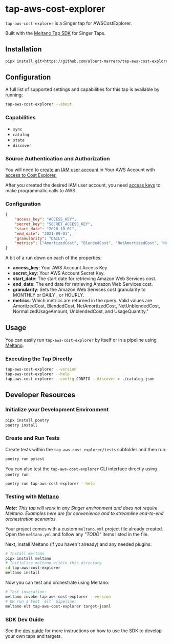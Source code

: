 # tap-aws-cost-explorer

`tap-aws-cost-explorer` is a Singer tap for AWSCostExplorer.

Built with the [Meltano Tap SDK](https://sdk.meltano.com) for Singer Taps.

## Installation

```bash
pipx install git+https://github.com/albert-marrero/tap-aws-cost-explorer
```

## Configuration
A full list of supported settings and capabilities for this
tap is available by running:

```bash
tap-aws-cost-explorer --about
```

### Capabilities

* `sync`
* `catalog`
* `state`
* `discover`

### Source Authentication and Authorization

You will need to [create an IAM user account](https://docs.aws.amazon.com/IAM/latest/UserGuide/id_users_create.html) in Your AWS Account with [access to Cost Explorer.](https://docs.aws.amazon.com/awsaccountbilling/latest/aboutv2/ce-access.html#ce-iam-users)

After you created the desired IAM user account, you need [access keys](https://docs.aws.amazon.com/general/latest/gr/aws-sec-cred-types.html#access-keys-and-secret-access-keys) to make programmatic calls to AWS.

### Configuration
```json
{
    "access_key": "ACCESS_KEY",
    "secret_key": "SECRET_ACCESS_KEY",
    "start_date": "2020-10-01",
    "end_date": "2021-09-01",
    "granularity": "DAILY",
    "metrics": ["AmortizedCost", "BlendedCost", "NetAmortizedCost", "NetUnblendedCost", "NormalizedUsageAmount", "UnblendedCost", "UsageQuantity"]
}
```
A bit of a run down on each of the properties:
- **access_key**: Your AWS Account Access Key.
- **secret_key**: Your AWS Account Secret Key.
- **start_date**: The start date for retrieving Amazon Web Services cost.
- **end_date**: The end date for retrieving Amazon Web Services cost.
- **granularity**: Sets the Amazon Web Services cost granularity to MONTHLY or DAILY , or HOURLY.
- **metrics**: Which metrics are returned in the query. Valid values are AmortizedCost, BlendedCost, NetAmortizedCost, NetUnblendedCost, NormalizedUsageAmount, UnblendedCost, and UsageQuantity."

## Usage

You can easily run `tap-aws-cost-explorer` by itself or in a pipeline using [Meltano](https://meltano.com/).

### Executing the Tap Directly

```bash
tap-aws-cost-explorer --version
tap-aws-cost-explorer --help
tap-aws-cost-explorer --config CONFIG --discover > ./catalog.json
```

## Developer Resources

### Initialize your Development Environment

```bash
pipx install poetry
poetry install
```

### Create and Run Tests

Create tests within the `tap_aws_cost_explorer/tests` subfolder and
  then run:

```bash
poetry run pytest
```

You can also test the `tap-aws-cost-explorer` CLI interface directly using `poetry run`:

```bash
poetry run tap-aws-cost-explorer --help
```

### Testing with [Meltano](https://www.meltano.com)

_**Note:** This tap will work in any Singer environment and does not require Meltano.
Examples here are for convenience and to streamline end-to-end orchestration scenarios._

Your project comes with a custom `meltano.yml` project file already created. Open the `meltano.yml` and follow any _"TODO"_ items listed in
the file.

Next, install Meltano (if you haven't already) and any needed plugins:

```bash
# Install meltano
pipx install meltano
# Initialize meltano within this directory
cd tap-aws-cost-explorer
meltano install
```

Now you can test and orchestrate using Meltano:

```bash
# Test invocation:
meltano invoke tap-aws-cost-explorer --version
# OR run a test `elt` pipeline:
meltano elt tap-aws-cost-explorer target-jsonl
```

### SDK Dev Guide

See the [dev guide](https://sdk.meltano.com/en/latest/dev_guide.html) for more instructions on how to use the SDK to 
develop your own taps and targets.
